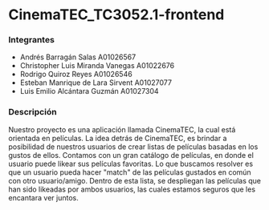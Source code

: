 # CinemaTEC_TC3052.1-frontend

### Integrantes 

- Andrés Barragán Salas A01026567
- Christopher Luis Miranda Vanegas A01022676
- Rodrigo Quiroz Reyes A01026546
- Esteban Manrique de Lara Sirvent A01027077
- Luis Emilio Alcántara Guzmán A01027304

### Descripción
Nuestro proyecto es una aplicación llamada CinemaTEC, la cual está orientada en películas. La idea detrás de CinemaTEC, es brindar a posibilidad de nuestros usuarios de crear listas de películas basadas en los gustos de ellos. Contamos con un gran catálogo de películas, en donde el usuario puede likear sus películas favoritas. Lo que buscamos resolver es que un usuario pueda hacer "match" de las películas gustados en común con otro usuario/amigo. Dentro de esta lista, se despliegan las películas que han sido likeadas por ambos usuarios, las cuales estamos seguros que les encantara ver juntos.
